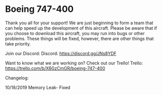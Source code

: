 # Boeing 747-400

Thank you all for your support! We are just beginning to form a team that can help speed up the development of this aircraft. Please be aware that if you choose to download this aircraft, you may run into bugs or other problems. These things will be fixed, however, there are other things that take priority. 


Join our Discord:
Discord: https://discord.gg/JNs8YDF 

Want to know what we are working on? Check out our Trello!
Trello: https://trello.com/b/X6GzCmGR/boeing-747-400

Changelog:

10/18/2019
Memory Leak- Fixed













































